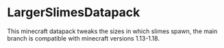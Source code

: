 # LargerSlimesDatapack
This minecraft datapack tweaks the sizes in which slimes spawn, the main branch is compatible with minecraft versions 1.13-1.18.
